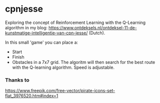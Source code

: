 # cpnjesse
Exploring the concept of Reinforcement Learning with the Q-Learning algorithm in my blog: https://www.ontdeksels.nl/ontdeksel-11-de-kunstmatige-intelligentie-van-cpn-jesse/ (Dutch).

In this small 'game' you can place a:
- Start
- Finish
- Obstacles
in a 7x7 grid. The algoritm will then search for the best route with the Q-learning algorithm. Speed is adjustable.

### Thanks to
https://www.freepik.com/free-vector/pirate-icons-set-flat_3976520.htm#index=1